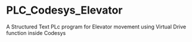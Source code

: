 # PLC_Codesys_Elevator
A Structured Text PLc program for Elevator movement using Virtual Drive function inside Codesys
